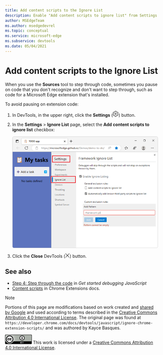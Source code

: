 ```yaml
---
title: Add content scripts to the Ignore List
description: Enable "Add content scripts to ignore list" from Settings > Ignore List.
author: MSEdgeTeam
ms.author: msedgedevrel
ms.topic: conceptual
ms.service: microsoft-edge
ms.subservice: devtools
ms.date: 05/04/2021
---
```

<!-- Copyright Kayce Basques

   Licensed under the Apache License, Version 2.0 (the "License");
   you may not use this file except in compliance with the License.
   You may obtain a copy of the License at

       https://www.apache.org/licenses/LICENSE-2.0

   Unless required by applicable law or agreed to in writing, software
   distributed under the License is distributed on an "AS IS" BASIS,
   WITHOUT WARRANTIES OR CONDITIONS OF ANY KIND, either express or implied.
   See the License for the specific language governing permissions and
   limitations under the License.  -->
# Add content scripts to the Ignore List

<!-- todo: define _content script_
* [Using the Content scripts tab for Microsoft Edge extensions](../../sources/index.md#using-the-content-scripts-tab-for-microsoft-edge-extensions) in _Sources tool overview_.
* [Content scripts](https://developer.chrome.com/docs/extensions/develop/concepts/content-scripts) in Chrome Extensions docs.
-->

When you use the **Sources** tool to step through code, sometimes you pause on code that you don't recognize and don't want to step through, such as code for a Microsoft Edge extension that's installed.

To avoid pausing on extension code:

1. In DevTools, in the upper right, click the **Settings** (![Settings icon](./mark-content-scripts-library-code-images/settings-gear-icon-light-theme.png)) button.

1. In the **Settings** > **Ignore List** page, select the **Add content scripts to ignore list** checkbox:

   ![Enabling the 'Add content scripts to ignore list' checkbox](./mark-content-scripts-library-code-images/javascript-settings-library-code-mark-content-scripts-library-code.png)

1. Click the **Close** DevTools (![Close DevTools icon](./mark-content-scripts-library-code-images/close-devtools-icon-light-theme.png)) button.


<!-- ====================================================================== -->
## See also

* [Step 4: Step through the code](../index.md#step-4-step-through-the-code) in _Get started debugging JavaScript_
* [Content scripts](https://developer.chrome.com/docs/extensions/develop/concepts/content-scripts)<!-- todo: developer.chrome.com ok? --> in Chrome Extensions docs.


<!-- ====================================================================== -->
> [!NOTE]
> Portions of this page are modifications based on work created and [shared by Google](https://developers.google.com/terms/site-policies) and used according to terms described in the [Creative Commons Attribution 4.0 International License](https://creativecommons.org/licenses/by/4.0).
> The original page was found at `https://developer.chrome.com/docs/devtools/javascript/ignore-chrome-extension-scripts/` and was authored by Kayce Basques.

[![Creative Commons License](../../../media/cc-logo/88x31.png)](https://creativecommons.org/licenses/by/4.0)
This work is licensed under a [Creative Commons Attribution 4.0 International License](https://creativecommons.org/licenses/by/4.0).
